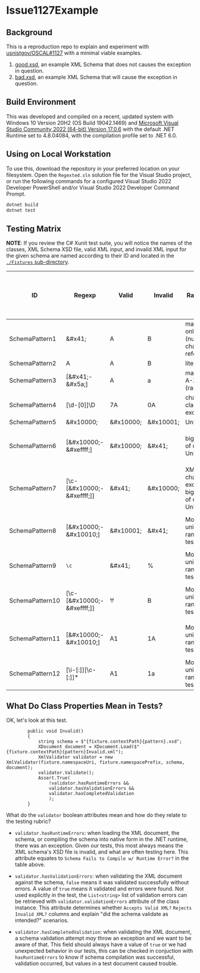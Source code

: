 # Issue1127Example

## Background

This is a reproduction repo to explain and experiment with [usnistgov/OSCAL#1127](https://github.com/usnistgov/OSCAL/issues/1127) with a minimal viable examples.

1. [good.xsd](./Issue1127Example/good.xsd), an example XML Schema that does not causes the exception in question.
1. [bad.xsd](./Issue1127Example/good.xsd), an example XML Schema that will cause the exception in question.

## Build Environment

This was developed and compiled on a recent, updated system with Windows 10 Version 20H2 (OS Build 19042.1469) and [Microsoft Visual Studio Community 2022 (64-bit) Version 17.0.6](https://visualstudio.microsoft.com/) with the default .NET Runtime set to 4.8.04084, with the compilation profile set to .NET 6.0.

## Using on Local Workstation

To use this, download the repository in your preferred location on your filesystem. Open the `Regexted.sln` solution file for the Visual Studio project, or run the following commands for a configured Visual Studio 2022 Developer PowerShell and/or Visual Studio 2022 Developer Command Prompt.

```sh
dotnet build
dotnet test
```

## Testing Matrix

**NOTE**: If you review the C# Xunit test suite, you will notice the names of the classes, XML Schema XSD file, valid XML input, and invalid XML input for the given schema are named according to their ID and located in the [`./Fixtures` sub-directory](./Fixtures/).

| ID | Regexp  | Valid  | Invalid  | Rationale | Schema Fails to Compile w/ Runtime Error? | Accepts Valid XML? | Rejects Invalid XML? | Notes |
|---|---|---|---|---|---|---|---|---|
| SchemaPattern1 | &amp;#x41;  | A  | B  | matches only "A" (numeric character reference) |  | X | X |  |
| SchemaPattern2 | A  | A  | B  | literal |  | X | X |  |
| SchemaPattern3 | [&amp;#x41;-&amp;#x5a;]  | A  | a  | matches A-Z (range) |  | X | X |  |
| SchemaPattern4 | [\d-[0]]\D | 7A | 0A | character class with exclusion |  | X | X |  |
| SchemaPattern5 | &amp;#x10000; | &amp;#x10000; | &amp;#x10001; | Unicode |  | X | X |  |
| SchemaPattern6 | [&amp;#x10000;-&amp;#xeffff;] | &amp;#x10000; | &amp;#x41; | big range of upper Unicode | X |  |  | `"The Pattern constraining facet is invalid - Invalid pattern ..."` |
| SchemaPattern7 | [\c-[&amp;#x10000;-&amp;#xeffff;]] | &amp;#x41; | &amp;#x10000; | XML name characters except for big range of upper Unicode | X |  |  |  `"The Pattern constraining facet is invalid - Invalid pattern ..."` |
| SchemaPattern8 | [&amp;#x10000;-&amp;#x10010;] | &amp;#x10001; | &amp;#x41; | More unicode range testing | X |   |  | `"The Pattern constraining facet is invalid - Invalid pattern ..."` |
| SchemaPattern9 | `\c` | &amp;#x41; | % | More unicode range testing | | X | X |  |
| SchemaPattern10 | [\c-[&amp;#x10000;-&amp;#xeffff;]] | &#x10000; | &#x42; | More unicode range testing | X |   |  | `"The Pattern constraining facet is invalid - Invalid pattern ..."` |
| SchemaPattern11 | [&amp;#x10000;-&amp;#x10010;] | A1 | 1A | More unicode range testing | X |   |  | `"The Pattern constraining facet is invalid - Invalid pattern ..."` |
| SchemaPattern12 | [\i-[:]][\c-[:]]* | &#x41;1 | 1&#x61; | More unicode range testing |  | X | X | |

## What Do Class Properties Mean in Tests?

OK, let's look at this test.

```
        public void Invalid()
        {
            string schema = $"{fixture.contextPath}{pattern}.xsd";
            XDocument document = XDocument.Load($"{fixture.contextPath}{pattern}Invalid.xml");
            XmlValidator validator = new XmlValidator(fixture.namespaceUri, fixture.namespacePrefix, schema, document);
            validator.Validate();
            Assert.True(
                !validator.hasRuntimeErrors &&
                validator.hasValidationErrors &&
                validator.hasCompletedValidation
                );
        }
```

What do the `validator` boolean attributes mean and how do they relate to the testing rubric?

- `validator.hasRuntimeErrors`: when loading the XML document, the schema, or compiling the schema into native form in the .NET runtime, there was an exception. Given our tests, this most always means the XML schema's XSD file is invalid, and what are often testing here. This attribute equates to `Schema Fails to Compile w/ Runtime Error?` in the table above.

- `validator.hasValidationErrors`: when validating the XML document against the schema, `false` means it was validated successfully without errors. A value of `true` means it validated and errors were found. Not used explicitly in the test, the `List<string>` list of validation errors can be retrieved with `validator.validationErrors` attribute of the class instance. This attribute determines whether `Accepts Valid XML?` `Rejects Invalid XML?` columns and explain "did the schema validate as intended?" scenarios.

- `validator.hasCompletedValidation`: when validating the XML document, a schema validation attempt _may_ throw an exception and we want to be aware of that. This field should always have a value of `true` or we had unexpected behavior in our tests, this can be checked in conjuction with `hasRuntimeErrors` to know if schema compilation was successful, validation occurred, but values in a test document caused trouble.
